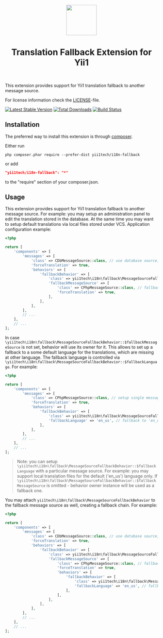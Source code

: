 <p align="center">
    <a href="https://github.com/yii1tech" target="_blank">
        <img src="https://avatars.githubusercontent.com/u/134691944" height="100px">
    </a>
    <h1 align="center">Translation Fallback Extension for Yii1</h1>
    <br>
</p>

This extension provides support for Yii1 translation fallback to another message source.

For license information check the [LICENSE](LICENSE.md)-file.

[![Latest Stable Version](https://img.shields.io/packagist/v/yii1tech/i18n-fallback.svg)](https://packagist.org/packages/yii1tech/i18n-fallback)
[![Total Downloads](https://img.shields.io/packagist/dt/yii1tech/i18n-fallback.svg)](https://packagist.org/packages/yii1tech/i18n-fallback)
[![Build Status](https://github.com/yii1tech/i18n-fallback/workflows/build/badge.svg)](https://github.com/yii1tech/i18n-fallback/actions)


Installation
------------

The preferred way to install this extension is through [composer](http://getcomposer.org/download/).

Either run

```
php composer.phar require --prefer-dist yii1tech/i18n-fallback
```

or add

```json
"yii1tech/i18n-fallback": "*"
```

to the "require" section of your composer.json.


Usage
-----

This extension provides support for Yii1 translation fallback to another message source.
For example: you may setup an administration panel to edit the translation stored in the database.
At the same time you may want to setup default translations via local files stored under VCS.
Application configuration example:

```php
<?php

return [
    'components' => [
        'messages' => [
            'class' => CDbMessageSource::class, // use database source, controlled via admin panel
            'forceTranslation' => true,
            'behaviors' => [
                'fallbackBehavior' => [
                    'class' => yii1tech\i18n\fallback\MessageSourceFallbackBehavior::class,
                    'fallbackMessageSource' => [
                        'class' => CPhpMessageSource::class, // fallback to local translation files, if message is missing in the database
                        'forceTranslation' => true,
                    ],
                ],
            ],
        ],
        // ...
    ],
    // ...
];
```

In case `\yii1tech\i18n\fallback\MessageSourceFallbackBehavior::$fallbackMessageSource` is not set, behavior will use its owner for it.
This allows to set up a fallback to a some default language for the translations, which are missing at other language.
The fallback language is controlled via `\yii1tech\i18n\fallback\MessageSourceFallbackBehavior::$fallbackLanguage`.
For example:

```php
<?php

return [
    'components' => [
        'messages' => [
            'class' => CPhpMessageSource::class, // setup single message source
            'forceTranslation' => true,
            'behaviors' => [
                'fallbackBehavior' => [
                    'class' => yii1tech\i18n\fallback\MessageSourceFallbackBehavior::class,
                    'fallbackLanguage' => 'en_us', // fallback to 'en_us', if translation is missing in some language (like 'es', 'ru', etc.)
                ],
            ],
        ],
        // ...
    ],
    // ...
];
```

> Note: you can setup `\yii1tech\i18n\fallback\MessageSourceFallbackBehavior::$fallbackLanguage` with a particular message source.
  For example: you may support local translation files for the default ('en_us') language only.
  If `\yii1tech\i18n\fallback\MessageSourceFallbackBehavior::$fallbackMessageSource` is omitted - behavior owner instance will be used
  as a fallback one.

You may attach `yii1tech\i18n\fallback\MessageSourceFallbackBehavior` to the fallback message source as well, creating a fallback chain.
For example:

```php
<?php

return [
    'components' => [
        'messages' => [
            'class' => CDbMessageSource::class, // use database source, controlled via admin panel
            'forceTranslation' => true,
            'behaviors' => [
                'fallbackBehavior' => [
                    'class' => yii1tech\i18n\fallback\MessageSourceFallbackBehavior::class,
                    'fallbackMessageSource' => [
                        'class' => CPhpMessageSource::class, // fallback to local translation files, if message is missing in the database
                        'forceTranslation' => true,
                        'behaviors' => [
                            'fallbackBehavior' => [
                                'class' => yii1tech\i18n\fallback\MessageSourceFallbackBehavior::class,
                                'fallbackLanguage' => 'en_us', // fallback to 'en_us', if translation is missing in some language (like 'es', 'ru', etc.)
                            ],
                        ],
                    ],
                ],
            ],
        ],
        // ...
    ],
    // ...
];
```
